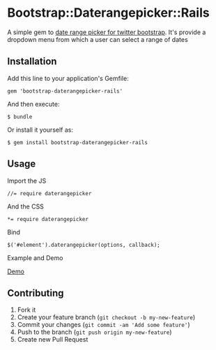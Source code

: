 # Bootstrap::Daterangepicker::Rails

A simple gem to [date range picker for twitter bootstrap](https://github.com/dangrossman/bootstrap-daterangepicker). 
It's provide a dropdown menu from which a user can select a range of dates


## Installation

Add this line to your application's Gemfile:

    gem 'bootstrap-daterangepicker-rails'

And then execute:

    $ bundle

Or install it yourself as:

    $ gem install bootstrap-daterangepicker-rails

## Usage

Import the JS

    //= require daterangepicker

And the CSS

	*= require daterangepicker

Bind

    $('#element').daterangepicker(options, callback);

Example and Demo

[Demo](http://www.dangrossman.info/2012/08/20/a-date-range-picker-for-twitter-bootstrap/)



## Contributing

1. Fork it
2. Create your feature branch (`git checkout -b my-new-feature`)
3. Commit your changes (`git commit -am 'Add some feature'`)
4. Push to the branch (`git push origin my-new-feature`)
5. Create new Pull Request
